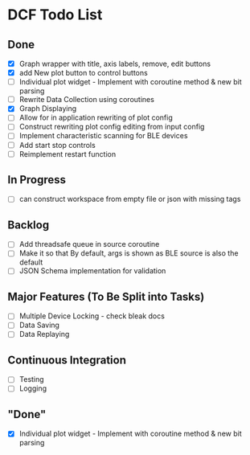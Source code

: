# DCF Todo List
## Done
- [x] Graph wrapper with title, axis labels, remove, edit buttons
- [x] add New plot button to control buttons
- [ ] Individual plot widget - Implement with coroutine method & new bit parsing
- [ ] Rewrite Data Collection using coroutines
- [x] Graph Displaying
- [ ] Allow for in application rewriting of plot config 
- [ ] Construct rewriting plot config editing from input config
- [ ] Implement characteristic scanning for BLE devices
- [ ] Add start stop controls
- [ ] Reimplement restart function
## In Progress
- [ ] can construct workspace from empty file or json with missing tags
## Backlog
- [ ] Add threadsafe queue in source coroutine
- [ ] Make it so that By default, args is shown as BLE source is also the default
- [ ] JSON Schema implementation for validation
## Major Features (To Be Split into Tasks)
- [ ] Multiple Device Locking - check bleak docs
- [ ] Data Saving
- [ ] Data Replaying
## Continuous Integration
- [ ] Testing
- [ ] Logging
## "Done"
- [x] Individual plot widget - Implement with coroutine method & new bit parsing
